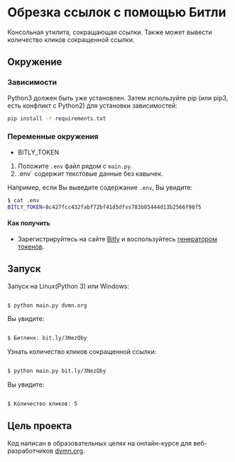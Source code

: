 # Обрезка ссылок с помощью Битли

Консольная утилита, сокращающая ссылки. Также может вывести количество кликов сокращенной ссылки.

## Окружение

### Зависимости

Python3 должен быть уже установлен. Затем используйте pip (или pip3, есть конфликт с Python2) для установки зависимостей:

```bash
pip install -r requirements.txt
```

### Переменные окружения

- BITLY_TOKEN

1. Положите `.env` файл рядом с `main.py`.
2. .env`  содержит текстовые данные без кавычек.

Например, если Вы выведите содержание `.env`, Вы увидите:

```bash
$ cat .env
BITLY_TOKEN=8c427fcc432fabf72bf41d5dfss783b85444d13b2566f98f5
```

#### Как получить

* Зарегистрируйтесь на сайте [Bitly](https://app.bitly.com/Bn61cRr7yT8/onboard/) и воспользуйтесь [генератором токенов](https://app.bitly.com/settings/api/).

## Запуск

Запуск на Linux(Python 3) или Windows:

```bash

$ python main.py dvmn.org

```

Вы увидите:

```bash

$ Битлинк: bit.ly/3NezQby

```

 Узнать количество кликов сокращенной ссылки:

```bash

$ python main.py bit.ly/3NezQby

```
Вы увидите:

```bash

$ Количество кликов: 5

```

## Цель проекта

Код написан в образовательных целях на онлайн-курсе для веб-разработчиков [dvmn.org](https://dvmn.org/).


